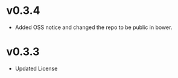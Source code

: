 v0.3.4
==============================
* Added OSS notice and changed the repo to be public in bower.

v0.3.3
===================
* Updated License
